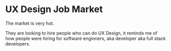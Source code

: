 # UX Design Job Market

The market is very hot.

They are looking to hire people who can do UX Design, it reminds me of how people were hiring for software enginners, aka developer aka full stack developers.

